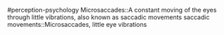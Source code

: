 #perception-psychology 
Microsaccades::A constant moving of the eyes through little vibrations, also known as saccadic movements
saccadic movements::Microsaccades, little eye vibrations